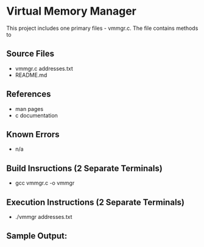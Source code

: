 # Virtual Memory Manager

This project includes one primary files - vmmgr.c. The file contains methods to 

## Source Files

* vmmgr.c
addresses.txt
* README.md

## References

* man pages
* c documentation

## Known Errors

* n/a

## Build Insructions (2 Separate Terminals)

* gcc vmmgr.c -o vmmgr

## Execution Instructions (2 Separate Terminals)

* ./vmmgr addresses.txt

## Sample Output:


